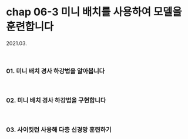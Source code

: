 # chap 06-3 미니 배치를 사용하여 모델을 훈련합니다

2021.03.

<br>

### 01. 미니 배치 경사 하강법을 알아봅니다

<br>

### 02. 미니 배치 경사 하강법을 구현합니다

<br>

### 03. 사이킷런 사용해 다층 신경망 훈련하기
